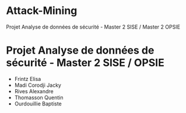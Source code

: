 # Attack-Mining
Projet Analyse de données de sécurité - Master 2 SISE / Master 2 OPSIE

# Projet Analyse de données de sécurité - Master 2 SISE / OPSIE

* Frintz Elisa 
* Madi Corodji Jacky
* Rives Alexandre
* Thomasson Quentin
* Ourdouillie Baptiste


